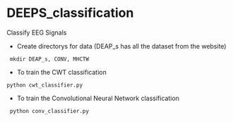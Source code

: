 # DEEPS_classification
Classify EEG Signals
* Create directorys for data (DEAP_s has all the dataset from the website)
```
 mkdir DEAP_s, CONV, MHCTW
```
* To train the CWT classification
```
python cwt_classifier.py
```

* To train the Convolutional Neural Network classification
```
 python conv_classifier.py
 ```
